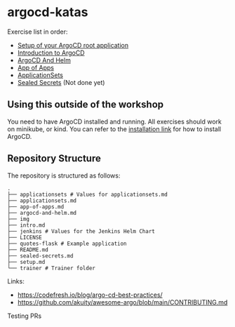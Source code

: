 # argocd-katas

Exercise list in order:

* [Setup of your ArgoCD root application](setup.md)
* [Introduction to ArgoCD](intro.md)
* [ArgoCD And Helm](argocd-and-helm.md)
* [App of Apps](app-of-apps.md)
* [ApplicationSets](applicationsets.md)
* [Sealed Secrets](sealed-secrets.md) (Not done yet)

## Using this outside of the workshop

You need to have ArgoCD installed and running.
All exercises should work on minikube, or kind.
You can refer to the [installation link](https://argo-cd.readthedocs.io/en/stable/operator-manual/installation/) for how to install ArgoCD.

## Repository Structure

The repository is structured as follows:

```text
.
├── applicationsets # Values for applicationsets.md
├── applicationsets.md
├── app-of-apps.md  
├── argocd-and-helm.md
├── img
├── intro.md
├── jenkins # Values for the Jenkins Helm Chart
├── LICENSE
├── quotes-flask # Example application
├── README.md
├── sealed-secrets.md
├── setup.md
└── trainer # Trainer folder
```


Links:

* https://codefresh.io/blog/argo-cd-best-practices/
* https://github.com/akuity/awesome-argo/blob/main/CONTRIBUTING.md


Testing PRs
